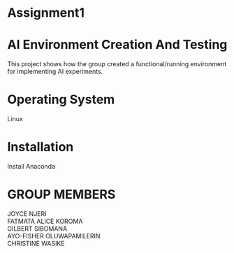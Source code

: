 # Assignment1
# AI Environment Creation And Testing
This project shows how the group created a functional/running environment for implementing AI experiments. 

# Operating System 
Linux 

# Installation 
Install Anaconda 

# GROUP MEMBERS 
JOYCE NJERI                                                  
FATMATA ALICE KOROMA                      
GILBERT SIBOMANA                                   
AYO-FISHER OLUWAPAMILERIN        
CHRISTINE WASIKE 
